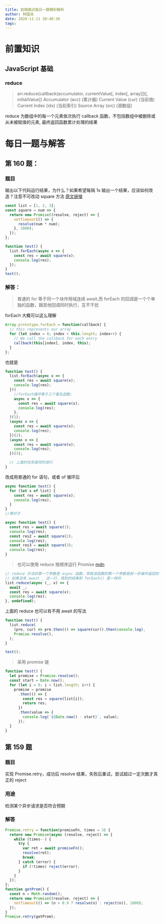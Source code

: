 ```yaml
---
title: 前端面试每日一题精彩解析
author: 林国池
date: 2020-11-11 20:40:38
tags:
---
```


# 前置知识

## JavaScript 基础

### reduce

> arr.reduce(callback(accumulator, currentValue[, index[, array]])[, initialValue])
> Accumulator (acc) (累计器)
> Current Value (cur) (当前值)
> Current Index (idx) (当前索引)
> Source Array (src) (源数组)

reduce 为数组中的每一个元素依次执行 callback 函数，不包括数组中被删除或从未被赋值的元素, 最终返回函数累计处理的结果

# 每日一题与解答

## 第 160 题：

### 题目

输出以下代码运行结果，为什么？如果希望每隔 1s 输出一个结果，应该如何改造？注意不可改动 square 方法
[原文链接](https://github.com/Advanced-Frontend/Daily-Interview-Question/issues/389)

```javascript
const list = [1, 2, 3];
const square = num => {
  return new Promise((resolve, reject) => {
    setTimeout(() => {
      resolve(num * num);
    }, 1000);
  });
};

function test() {
  list.forEach(async x => {
    const res = await square(x);
    console.log(res);
  });
}
test();
```

### 解答：

> 普通的 for 等于同一个块作用域连续 await,而 forEach 的回调是一个个单独的函数，跟其他回调同时执行，互不干扰

forEach 大概可以这么理解

```javascript
Array.prototype.forEach = function(callback) {
  // this represents our array
  for (let index = 0; index < this.length; index++) {
    // We call the callback for each entry
    callback(this[index], index, this);
  }
};
```

也就是

```javascript
function test() {
  list.forEach(async x => {
    const res = await square(x);
    console.log(res);
  })(
    //forEach循环等于三个匿名函数;
    async x => {
      const res = await square(x);
      console.log(res);
    },
  )(1);
  (async x => {
    const res = await square(x);
    console.log(res);
  })(2);
  (async x => {
    const res = await square(x);
    console.log(res);
  })(3);

  // 上面的任务是同时进行
}
```

改成用普通的 for 语句，或者 of 循环后

```javascript
async function test() {
  for (let x of list) {
    const res = await square(x);
    console.log(res);
  }
}
//等价于

async function test() {
  const res = await square(1);
  console.log(res);
  const res2 = await square(2);
  console.log(res);
  const res3 = await square(3);
  console.log(res);
}
```

> 也可以使用 reduce 按顺序运行 Promise
> [mdn](https://developer.mozilla.org/zh-CN/docs/Web/JavaScript/Reference/Global_Objects/Array/Reduce)

```javascript
// reduce 方法的第一个参数是 async 函数，导致该函数的第一个参数是前一步操作返回的 Promise 对象，所以必须使用await等待它操作结束
// 如果没有 await _ 这一行，得到的结果和 forEach() 是一样的
list.reduce(async (_, x) => {
  await _;
  const res = await square(x);
  console.log(res);
}, undefined);
```

上面的 reduce 也可以有不用 await 的写法

```javascript
function test() {
  list.reduce(
    (pre, cur) => pre.then(() => square(cur)).then(console.log),
    Promise.resolve(),
  );
}

test();
```

> 采用 promise 链

```javascript
function test() {
  let promise = Promise.resolve();
  const start = Date.now();
  for (let i = 0; i < list.length; i++) {
    promise = promise
      .then(() => {
        const res = square(list[i]);
        return res;
      })
      .then(value => {
        console.log(`${Date.now() - start}`, value);
      });
  }
}
```

## 第 159 题

### 题目

实现 Promise.retry，成功后 resolve 结果，失败后重试，尝试超过一定次数才真正的 reject

### 用途

检测某个异步请求是否符合预期

### 解答

```javascript
Promise.retry = function(promiseFn, times = 3) {
  return new Promise(async (resolve, reject) => {
    while (times--) {
      try {
        var ret = await promiseFn();
        resolve(ret);
        break;
      } catch (error) {
        if (!times) reject(error);
      }
    }
  });
};
function getProm() {
  const n = Math.random();
  return new Promise((resolve, reject) => {
    setTimeout(() => (n > 0.9 ? resolve(n) : reject(n)), 1000);
  });
}
Promise.retry(getProm);
```

